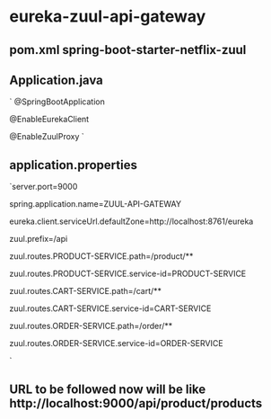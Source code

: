 # eureka-zuul-api-gateway

## pom.xml spring-boot-starter-netflix-zuul

## Application.java
  `
   @SpringBootApplication
   
   @EnableEurekaClient
   
   @EnableZuulProxy
  `
## application.properties
  `server.port=9000
  
   spring.application.name=ZUUL-API-GATEWAY
   
   eureka.client.serviceUrl.defaultZone=http://localhost:8761/eureka
   
   zuul.prefix=/api
   
   zuul.routes.PRODUCT-SERVICE.path=/product/**
   
   zuul.routes.PRODUCT-SERVICE.service-id=PRODUCT-SERVICE
   
   zuul.routes.CART-SERVICE.path=/cart/**
   
   zuul.routes.CART-SERVICE.service-id=CART-SERVICE
   
   zuul.routes.ORDER-SERVICE.path=/order/**
   
   zuul.routes.ORDER-SERVICE.service-id=ORDER-SERVICE
      
  `
## URL to be followed now will be like http://localhost:9000/api/product/products
